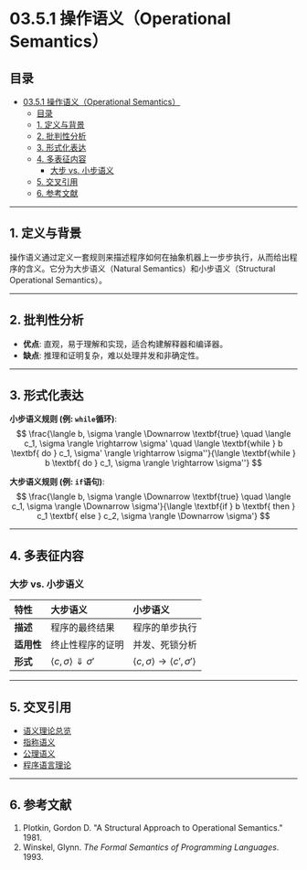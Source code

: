 # 03.5.1 操作语义（Operational Semantics）

## 目录

- [03.5.1 操作语义（Operational Semantics）](#0351-操作语义operational-semantics)
  - [目录](#目录)
  - [1. 定义与背景](#1-定义与背景)
  - [2. 批判性分析](#2-批判性分析)
  - [3. 形式化表达](#3-形式化表达)
  - [4. 多表征内容](#4-多表征内容)
    - [大步 vs. 小步语义](#大步-vs-小步语义)
  - [5. 交叉引用](#5-交叉引用)
  - [6. 参考文献](#6-参考文献)

---

## 1. 定义与背景

操作语义通过定义一套规则来描述程序如何在抽象机器上一步步执行，从而给出程序的含义。它分为大步语义（Natural Semantics）和小步语义（Structural Operational Semantics）。

---

## 2. 批判性分析

- **优点**: 直观，易于理解和实现，适合构建解释器和编译器。
- **缺点**: 推理和证明复杂，难以处理并发和非确定性。

---

## 3. 形式化表达

**小步语义规则 (例: `while`循环)**:
$$
\frac{\langle b, \sigma \rangle \Downarrow \textbf{true} \quad \langle c_1, \sigma \rangle \rightarrow \sigma' \quad \langle \textbf{while } b \textbf{ do } c_1, \sigma' \rangle \rightarrow \sigma''}{\langle \textbf{while } b \textbf{ do } c_1, \sigma \rangle \rightarrow \sigma''}
$$

**大步语义规则 (例: `if`语句)**:
$$
\frac{\langle b, \sigma \rangle \Downarrow \textbf{true} \quad \langle c_1, \sigma \rangle \Downarrow \sigma'}{\langle \textbf{if } b \textbf{ then } c_1 \textbf{ else } c_2, \sigma \rangle \Downarrow \sigma'}
$$

---

## 4. 多表征内容

### 大步 vs. 小步语义

| 特性 | 大步语义 | 小步语义 |
| :--- | :--- | :--- |
| **描述** | 程序的最终结果 | 程序的单步执行 |
| **适用性**| 终止性程序的证明 | 并发、死锁分析 |
| **形式** | $\langle c, \sigma \rangle \Downarrow \sigma'$ | $\langle c, \sigma \rangle \rightarrow \langle c', \sigma' \rangle$ |

---

## 5. 交叉引用

- [语义理论总览](./README.md)
- [指称语义](./03.5.2_Denotational_Semantics.md)
- [公理语义](./03.5.3_Axiomatic_Semantics.md)
- [程序语言理论](../../08_Programming_Language_Theory/README.md)

---

## 6. 参考文献

1. Plotkin, Gordon D. "A Structural Approach to Operational Semantics." 1981.
2. Winskel, Glynn. *The Formal Semantics of Programming Languages*. 1993.
